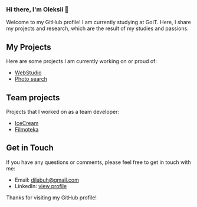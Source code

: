 ### Hi there, I'm Oleksii 👋

Welcome to my GitHub profile! I am currently studying at GoIT. Here, I share my projects and research, which are the result of my studies and passions.

## My Projects
Here are some projects I am currently working on or proud of:

* [WebStudio](https://github.com/DJlabuh/goit-markup-hw-08)
* [Photo search](https://github.com/DJlabuh/goit-js-hw-11)

## Team projects
Projects that I worked on as a team developer:
* [IceCream](https://github.com/NikitaLan/13fom_icecream)
* [Filmoteka](https://github.com/NikitaLan/Filmfix13)

## Get in Touch
If you have any questions or comments, please feel free to get in touch with me:

+ Email: djlabuh@gmail.com
+ LinkedIn: [view profile](https://www.linkedin.com/in/oleksii-leshchenko-028a89159/)

Thanks for visiting my GitHub profile!
